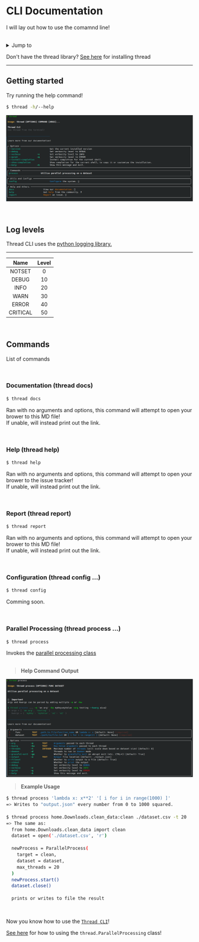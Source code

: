 # CLI Documentation

I will lay out how to use the comamnd line!

<br />
<details>
  <summary>Jump to</summary>
  <ul>
    <li><a href='#getting-started'> Getting Started </a></li>
    <li><a href='#log-levels'> Log Levels </a></li>
    <li><a href='#commands'> Commands </a></li>
    <details>
      <summary>List</summary>
      <ul>
        <li><a href='#documentation-thread-docs'> thread docs </a></li>
        <li><a href='#help-thread-help'> thread help </a></li>
        <li><a href='#report-thread-report'> thread report </a></li>
        <li><a href='#configuration-thread-config'> thread config </a></li>
        <li><a href='#parallel-processing-thread-process'> thread process ... </a></li>
      </ul>
    </details>
  </ul>
    
</details>


Don't have the thread library? [See here](./getting-started.md) for installing thread

---

## Getting started

Try running the help command!
```sh
$ thread -h/--help
```

![Help Command Output](images/cli_help.png)

<br />


## Log levels

Thread CLI uses the [python logging library.](https://docs.python.org/3/library/logging.html)

--------------
|   Name   | Level |
| :-----:  | :---: |
|   NOTSET | 0     |
|    DEBUG | 10    |
|     INFO | 20    |
|     WARN | 30    |
|    ERROR | 40    |
| CRITICAL | 50    |

<br />


## Commands

List of commands

<br />


### Documentation (thread docs)

```sh
$ thread docs
```
Ran with no arguments and options, this command will attempt to open your brower to this MD file!
<br />
If unable, will instead print out the link.

<br />


### Help (thread help)

```sh
$ thread help
```
Ran with no arguments and options, this command will attempt to open your brower to the issue tracker!
<br />
If unable, will instead print out the link.

<br />


### Report (thread report)

```sh
$ thread report
```
Ran with no arguments and options, this command will attempt to open your brower to this MD file!
<br />
If unable, will instead print out the link.

<br />


### Configuration (thread config ...)

```sh
$ thread config
```
Comming soon.


<br />


### Parallel Processing (thread process ...)

```sh
$ thread process
```
Invokes the [parallel processing class](parallel-processing.md#importing-the-class)<br />
<br />

> **Help Command Output**

![Process Command Help Output](images/process_help.png)

> **Example Usage**
```sh
$ thread process 'lambda x: x**2' '[ i for i in range(1000) ]'
=> Writes to "output.json" every number from 0 to 1000 squared.

$ thread process home.Downloads.clean_data:clean ./dataset.csv -t 20
=> The same as:
  from home.Downloads.clean_data import clean
  dataset = open('./dataset.csv', 'r')

  newProcess = ParallelProcess(
    target = clean,
    dataset = dataset,
    max_threads = 20
  )
  newProcess.start()
  dataset.close()

  prints or writes to file the result
```

<br />


Now you know how to use the [`Thread CLI`](#cli-documentation)!

[See here](./parallel-processing.md) for how to using the `thread.ParallelProcessing` class!
